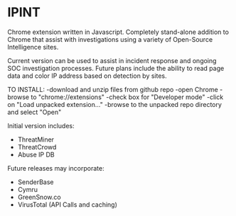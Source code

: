 # IPINT
Chrome extension written in Javascript.  Completely stand-alone addition to Chrome that assist with investigations using a variety of Open-Source Intelligence sites.  

Current version can be used to assist in incident response and ongoing SOC investigation processes.  Future plans include the ability to read page data and color IP address based on detection by sites.

TO INSTALL:
-download and unzip files from github repo
-open Chrome
-browse to "chrome://extensions"
-check box for "Developer mode"
-click on "Load unpacked extension..."
-browse to the unpacked repo directory and select "Open"

Initial version includes:

<ul>
<li>ThreatMiner</li>
<li>ThreatCrowd</li>
<li>Abuse IP DB</li>
</ul>

Future releases may incorporate:

<ul>
<li>SenderBase</li>
<li>Cymru</li>
<li>GreenSnow.co</li>
<li>VirusTotal (API Calls and caching)</li>
</ul>
